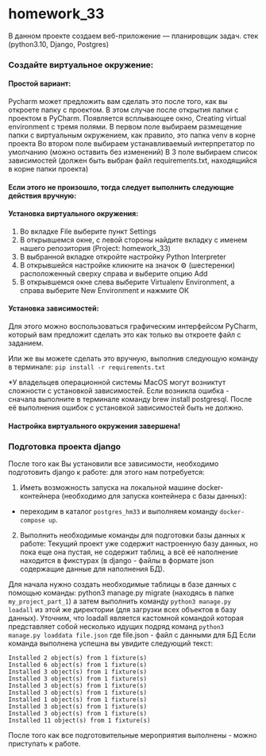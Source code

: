 # homework_33
В данном проекте создаем  веб-приложение — планировщик задач.
стек (python3.10, Django, Postgres)
### Создайте виртуальное окружение:

#### Простой вариант:
Pycharm может предложить вам сделать это после того, как вы откроете папку с проектом.
В этом случае после открытия папки с проектом в PyCharm.
Появляется всплывающее окно, Creating virtual environment c тремя полями.
В первом поле выбираем размещение папки с виртуальным окружением, как правило, это папка venv
в корне проекта
Во втором поле выбираем устанавливаемый интерпретатор по умолчанию (можно оставить без изменений)
В 3 поле выбираем список зависимостей (должен быть выбран файл requirements.txt, 
находящийся в корне папки проекта)

#### Если этого не произошло, тогда следует выполнить следующие действия вручную:
#### Установка виртуального окружения:
1. Во вкладке File выберите пункт Settings
2. В открывшемся окне, с левой стороны найдите вкладку с именем
нашего репозитория (Project: homework_33)
3. В выбранной вкладке откройте настройку Python Interpreter
4. В открывшейся настройке кликните на значок ⚙ (шестеренки) 
расположенный сверху справа и выберите опцию Add
5. В открывшемся окне слева выберите Virtualenv Environment, 
а справа выберите New Environment и нажмите ОК

#### Установка зависимостей:
Для этого можно воспользоваться графическим интерфейсом PyCharm,
который вам предложит сделать это как только вы откроете файл с заданием.

Или же вы можете сделать это вручную, выполнив следующую команду в терминале:
`pip install -r requirements.txt`

*У владельцев операционной системы MacOS могут возниктут сложности с установкой зависимостей.
Если возникла ошибка - сначала выполните в терминале команду brew install postgresql.
После её выполнения ошибок с установкой зависимостей быть не должно.
#### Настройка виртуального окружения завершена!
### Подготовка проекта django
После того как Вы установили все зависимости, необходимо подготовить django к работе:
для этого нам потребуется:

1. Иметь возможность запуска на локальной машине docker-контейнера 
(необходимо для запуска контейнера с базы данных):
- переходим в каталог `postgres_hm33` и выполняем команду `docker-compose up`.

2. Выполнить необходимые команды для подготовки базы данных к работе:
Текущий проект уже содержит настроенную базу данных, но пока еще она 
пустая, не содержит таблиц, а всё её наполнение
находится в фикстурах (в django - файлы в формате json содержащие данные для наполнения БД).

Для начала нужно создать необходимые таблицы в базе данных с помощью команды:
python3 manage.py migrate (находясь в папке `my_project_part_1`)
а затем выполнить команду `python3 manage.py loadall` из этой же директории
   (для загрузки всех объектов в базу данных).
Уточним, что loadall является кастомной командой которая представляет
собой несколько идущих подряд команд
`python3 manage.py loaddata file.json` где file.json - файл с данными для БД
Если команда выполнена успешна вы увидите следующий текст:
```
Installed 2 object(s) from 1 fixture(s)
Installed 6 object(s) from 1 fixture(s)
Installed 3 object(s) from 1 fixture(s)
Installed 3 object(s) from 1 fixture(s)
Installed 3 object(s) from 1 fixture(s)
Installed 3 object(s) from 1 fixture(s)
Installed 1 object(s) from 1 fixture(s)
Installed 3 object(s) from 1 fixture(s)
Installed 3 object(s) from 1 fixture(s)
Installed 11 object(s) from 1 fixture(s)
```
После того как все подготовительные мероприятия выполнены - можно приступать к работе.
